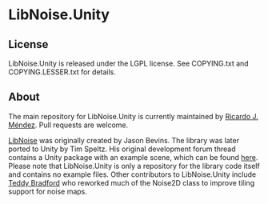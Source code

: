 # LibNoise.Unity

## License

LibNoise.Unity is released under the LGPL license. See COPYING.txt and
COPYING.LESSER.txt for details.

## About

The main repository for LibNoise.Unity is currently maintained by
[Ricardo J. Méndez](https://github.com/ricardojmendez). Pull requests
are welcome.

[LibNoise](http://libnoise.sourceforge.net/) was originally created by
Jason Bevins. The library was later ported to Unity by
Tim Speltz. His original development forum thread contains a Unity package with
an example scene, which can be found
[here](http://forum.unity3d.com/threads/68764-LibNoise-Ported-to-Unity). Please
note that LibNoise.Unity is only a repository for the library code itself and
contains no example files. Other contributors to LibNoise.Unity include
[Teddy Bradford](https://github.com/teddybradford) who reworked much of the
Noise2D class to improve tiling support for noise maps.
